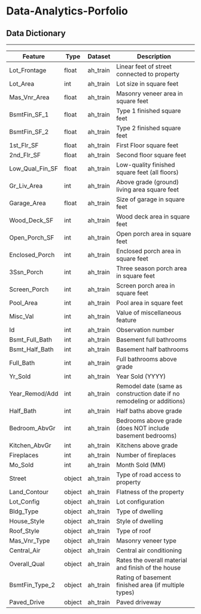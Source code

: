# Data-Analytics-Porfolio


## Data Dictionary
---
|Feature|Type|Dataset|Description|
|---|---|---|---|
|Lot_Frontage|float|ah_train|Linear feet of street connected to property|
|Lot_Area|int|ah_train|Lot size in square feet| 
|Mas_Vnr_Area|float|ah_train|Masonry veneer area in square feet| 
|BsmtFin_SF_1|float|ah_train|Type 1 finished square feet| 
|BsmtFin_SF_2|float|ah_train|Type 2 finished square feet| 
|1st_Flr_SF|float|ah_train|First Floor square feet| 
|2nd_Flr_SF|float|ah_train|Second floor square feet| 
|Low_Qual_Fin_SF|float|ah_train| Low-quality finished square feet (all floors)| 
|Gr_Liv_Area|int|ah_train|Above grade (ground) living area square feet| 
|Garage_Area|float|ah_train|Size of garage in square feet| 
|Wood_Deck_SF|int|ah_train|Wood deck area in square feet| 
|Open_Porch_SF|int|ah_train|Open porch area in square feet| 
|Enclosed_Porch|int|ah_train|Enclosed porch area in square feet| 
|3Ssn_Porch|int|ah_train|Three season porch area in square feet| 
|Screen_Porch|int|ah_train|Screen porch area in square feet| 
|Pool_Area|int|ah_train|Pool area in square feet| 
|Misc_Val|int|ah_train|Value of miscellaneous feature| 
|Id|int|ah_train|Observation number| 
|Bsmt_Full_Bath|int|ah_train|Basement full bathrooms| 
|Bsmt_Half_Bath|int|ah_train|Basement half bathrooms| 
|Full_Bath|int|ah_train|Full bathrooms above grade| 
|Yr_Sold|int|ah_train|Year Sold (YYYY)| 
|Year_Remod/Add|int|ah_train|Remodel date (same as construction date if no remodeling or additions)| 
|Half_Bath|int|ah_train|Half baths above grade| 
|Bedroom_AbvGr|int|ah_train|Bedrooms above grade (does NOT include basement bedrooms)| 
|Kitchen_AbvGr|int|ah_train|Kitchens above grade| 
|Fireplaces|int|ah_train|Number of fireplaces| 
|Mo_Sold|int|ah_train|Month Sold (MM)| 
|Street|object|ah_train|Type of road access to property| 
|Land_Contour|object|ah_train|Flatness of the property| 
|Lot_Config|object|ah_train|Lot configuration| 
|Bldg_Type|object|ah_train|Type of dwelling| 
|House_Style|object|ah_train|Style of dwelling| 
|Roof_Style|object|ah_train|Type of roof| 
|Mas_Vnr_Type|object|ah_train|Masonry veneer type| 
|Central_Air|object|ah_train|Central air conditioning| 
|Overall_Qual|object|ah_train|Rates the overall material and finish of the house| 
|BsmtFin_Type_2|object|ah_train|Rating of basement finished area (if multiple types)| 
|Paved_Drive|object|ah_train|Paved driveway| 

